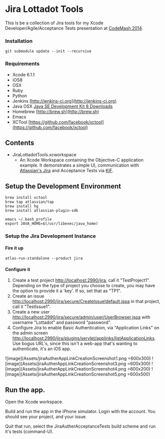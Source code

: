 Jira Lottadot Tools
======================

This is be a collection of Jira tools for my Xcode Developer/Agile/Acceptance Tests presentation at [CodeMash 2014](http://codemash.org/).

### Installation

```` 
git submodule update --init --recursive
````
### Requirements

* Xcode 6.1.1
* iOS8
* OSX
* Ruby
* Python
* Jenkins [http://jenkins-ci.org](http://jenkins-ci.org)
* Java OSX [Java SE Development Kit 8 Downloads](http://www.oracle.com/technetwork/java/javase/downloads/index.html)
* Homebrew [http://brew.sh](http://brew.sh)
* Emacs
* XCTool [https://github.com/facebook/xctool](https://github.com/facebook/xctool)

## Contents

* JiraLottadotTools.xcworkspace 
	* An Xcode Workspace containing the Objective-C application example. It demonstrates a simple UI, communication with [Atlassian's Jira](https://www.atlassian.com/software/jira) and Acceptance Tests via [KIF](https://github.com/kif-framework/KIF).

## Setup the Development Environment

````
brew install xctool
brew tap atlassian/tap
brew install hg
brew install atlassian-plugin-sdk

emacs ~/.bash_profile
export JAVA_HOME=$(/usr/libexec/java_home)

````

### Setup the Jira Development Instance

#### Fire it up

````
atlas-run-standalone --product jira
````

#### Configure it

1. Create a test project [http://localhost:2990/jira](http://localhost:2990/jira), call it "TestProject1". Depending on the type of project you choose to create, you may have the option to provide it a 'key'. If so, set that as "TP1".
3. Create an issue [http://localhost:2990/jira/secure/CreateIssue!default.jspa](http://localhost:2990/jira/secure/CreateIssue!default.jspa) in that project, call it "TestIssue1".
4. Create a new user [http://localhost:2990/jira/secure/admin/user/UserBrowser.jspa](http://localhost:2990/jira/secure/admin/user/UserBrowser.jspa) with username "Lottadot" and password "password".
5. Configure Jira to enable Basic Authentication, via "Application Links" on the admin screen [http://localhost:2990/jira/plugins/servlet/applinks/listApplicationLinks](http://localhost:2990/jira/plugins/servlet/applinks/listApplicationLinks). Use bogus URL's, since this isn't a web-app that's wanting to authenticate, it's an iOS app.

![image](Assets/jiraAutherAppLinkCreationScreenshot1.png =600x300)
![image](Assets/jiraAutherAppLinkCreationScreenshot3.png =600x300)
![image](Assets/jiraAutherAppLinkCreationScreenshot4.png =600x200)
![image](Assets/jiraAutherAppLinkCreationScreenshot5.png =600x500)

## Run the app.

Open the Xcode workspace. 

Build and run the app in the iPhone simulator. Login with the account. You should see your project, and your issue.

Quit that run, select the JiraAutherAcceptanceTests build scheme and run it's tests (command-U).


